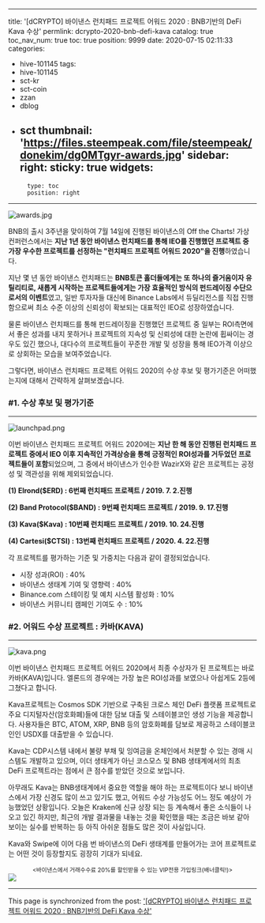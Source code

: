 
---
title: '[dCRYPTO] 바이낸스 런치패드 프로젝트 어워드 2020 : BNB기반의 DeFi Kava 수상'
permlink: dcrypto-2020-bnb-defi-kava
catalog: true
toc_nav_num: true
toc: true
position: 9999
date: 2020-07-15 02:11:33
categories:
- hive-101145
tags:
- hive-101145
- sct-kr
- sct-coin
- zzan
- dblog
- sct
thumbnail: 'https://files.steempeak.com/file/steempeak/donekim/dg0MTgyr-awards.jpg'
sidebar:
    right:
        sticky: true
widgets:
    -
        type: toc
        position: right
---


![awards.jpg](https://files.steempeak.com/file/steempeak/donekim/dg0MTgyr-awards.jpg)

BNB의 출시 3주년을 맞이하여 7월 14일에 진행된 바이낸스의 Off the Charts! 가상 컨퍼런스에서는 **지난 1년 동안 바이낸스 런치패드를 통해 IEO를 진행했던 프로젝트 중 가장 우수한 프로젝트를 선정하는 "런치패드 프로젝트 어워드 2020"을 진행**하였습니다.

지난 몇 년 동안 바이낸스 런치패드는 **BNB토큰 홀더들에게는 또 하나의 즐거움이자 유틸리티로, 새롭게 시작하는 프로젝트들에게는 가장 효율적인 방식의 펀드레이징 수단으로서의 이벤트**였고, 일반 투자자들 대신에 Binance Labs에서 듀딜리전스를 직접 진행함으로써 최소 수준 이상의 신뢰성이 확보되는 대표적인 IEO로 성장하였습니다. 

물론 바이낸스 런치패드를 통해 펀드레이징을 진행했던 프로젝트 중 일부는 ROI측면에서 좋은 성과를 내지 못하거나 프로젝트의 지속성 및 신뢰성에 대한 논란에 휩싸이는 경우도 있긴 했으나, 대다수의 프로젝트들이 꾸준한 개발 및 성장을 통해 IEO가격 이상으로 상회하는 모습을 보여주었습니다. 

그렇다면, 바이낸스 런치패드 프로젝트 어워드 2020의 수상 후보 및 평가기준은 어떠했는지에 대해서 간략하게 살펴보겠습니다.

### #1. 수상 후보 및 평가기준
---
![launchpad.png](https://files.steempeak.com/file/steempeak/donekim/lb6dVMgO-launchpad.png)

이번 바이낸스 런치패드 프로젝트 어워드 2020에는 **지난 한 해 동안 진행된 런치패드 프로젝트 중에서 IEO 이후 지속적인 가격상승을 통해 긍정적인 ROI성과를 거두었던 프로젝트들이 포함**되었으며, 그 중에서 바이낸스가 인수한 WazirX와 같은 프로젝트는 공정성 및 객관성을 위해 제외되었습니다.


**(1) Elrond($ERD) : 6번째 런치패드 프로젝트 / 2019. 7. 2.진행**

**(2) Band Protocol($BAND) : 9번째 런치패드 프로젝트 / 2019. 9. 17.진행**

**(3) Kava($Kava) : 10번째 런치패드 프로젝트 / 2019. 10. 24.진행**

**(4) Cartesi($CTSI) : 13번째 런치패드 프로젝트 / 2020. 4. 22.진행**

각 프로젝트를 평가하는 기준 및 가중치는 다음과 같이 결정되었습니다.

- 시장 성과(ROI) : 40%
- 바이낸스 생태계 기여 및 영향력 : 40%
- Binance.com 스테이킹 및 예치 시스템 활성화 : 10%
- 바이낸스 커뮤니티 캠페인 기여도 수 : 10%

### #2. 어워드 수상 프로젝트 : 카바(KAVA)
---
![kava.png](https://files.steempeak.com/file/steempeak/donekim/bZq7vI77-kava.png)

이번 바이낸스 런치패드 프로젝트 어워드 2020에서 최종 수상자가 된 프로젝트는 바로 카바(KAVA)입니다. 엘론드의 경우에는 가장 높은 ROI성과를 보였으나 아쉽게도 2등에 그쳤다고 합니다.

Kava프로젝트는 Cosmos SDK 기반으로 구축된 크로스 체인 DeFi 플랫폼 프로젝트로 주요 디지털자산(암호화폐)들에 대한 담보 대출 및 스테이블코인 생성 기능을 제공합니다. 사용자들은 BTC, ATOM, XRP, BNB 등의 암호화폐를 담보로 제공하고 스테이블코인인 USDX를 대출받을 수 있습니다. 

Kava는 CDP시스템 내에서 불량 부채 및 잉여금을 온체인에서 처분할 수 있는 경매 시스템도 개발하고 있으며, 이더 생태계가 아닌 코스모스 및 BNB 생태계에서의 최초 DeFi 프로젝트라는 점에서 큰 점수를 받았던 것으로 보입니다.

아무래도 Kava는 BNB생태계에서 중요한 역할을 해야 하는 프로젝트이다 보니 바이낸스에서 가장 신경도 많이 쓰고 있기도 했고, 어워드 수상 가능성도 어느 정도 예상이 가능했었던 상황입니다. 오늘은 Kraken에 신규 상장 되는 등 계속해서 좋은 소식들이 나오고 있긴 하지만, 최근의 개발 결과물을 내놓는 것을 확인했을 때는 조금은 바보 같아 보이는 실수를 반복하는 등 아직 아쉬운 점들도 많은 것이 사실입니다.

Kava와 Swipe에 이어 다음 번 바이낸스의 DeFi 생태계를 만들어가는 코어 프로젝트로는 어떤 것이 등장할지도 굉장히 기대가 되네요.

<center><sub><바이낸스에서 거래수수료 20%를 할인받을 수 있는 VIP전용 가입링크(배너클릭!)></sub></center>
<a href="http://www.binance.com/en/register?ref=MFIX59H5"><img src="https://cdn.steemitimages.com/DQmUaHkWCryBU1sXt9fmERzVbLPLEFTCbF7E3UeMYpChgVA/binance%20putter.png"></a>

- - -

This page is synchronized from the post: ['[dCRYPTO] 바이낸스 런치패드 프로젝트 어워드 2020 : BNB기반의 DeFi Kava 수상'](https://steemit.com/@donekim/dcrypto-2020-bnb-defi-kava)

